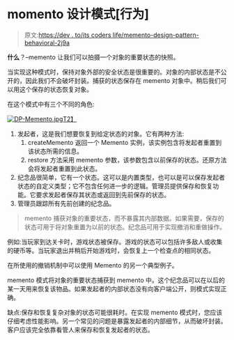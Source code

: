 # momento 设计模式[行为]

> 原文:[https://dev . to/its coders life/memento-design-pattern-behavioral-2j9a](https://dev.to/itscoderslife/memento-design-pattern-behavioral-2j9a)

**什么**？–memento 让我们可以拍摄一个对象的重要状态的快照。

当实现这种模式时，保持对象外部的安全状态是很重要的。对象的内部状态是不公开的，因此我们不会破坏封装。捕获的状态保存在 memento 对象中。稍后我们可以用这个保存的状态恢复对象。

在这个模式中有三个不同的角色:

[![DP-Memento.jpg](../Images/bc4e0795f9fd7153c3d09bba44ebbde7.png)T2】](https://res.cloudinary.com/practicaldev/image/fetch/s--7TQbOJQb--/c_limit%2Cf_auto%2Cfl_progressive%2Cq_auto%2Cw_880/https://itscoderslife.files.wordpress.com/2019/02/dp-memento.jpg%3Fw%3D656)

1.  发起者，这是我们想要恢复到给定状态的对象。它有两种方法:
    1.  createMemento 返回一个 Memento 实例，该实例包含将发起者重置到该状态所需的信息。
    2.  restore 方法采用 memento 参数，该参数包含以前保存的状态。还原方法会将发起者重置到此状态。
2.  纪念品很简单，它有一个状态。这可以是内置类型，也可以是可以保存发起者状态的自定义类型；它不包含任何进一步的逻辑。管理员提供保存和恢复功能。它要求发起者保存其状态或返回到先前保存的状态。
3.  管理员跟踪所有先前创建的纪念品。

> memento 捕获对象的重要状态，而不暴露其内部数据。如果需要，保存的状态可用于将对象重置为以前的状态。纪念品可用于实现撤消和重做操作。

例如:当玩家到达关卡时，游戏状态被保存。游戏的状态可以包括许多敌人或收集的硬币等。当玩家退出并稍后开始游戏时，会恢复上一个检查点的相同状态。

在所使用的撤销机制中可以使用 Memento 的另一个典型例子。

memento 模式将对象的重要状态捕获到 memento 中。这个纪念品可以在以后的某一天用来恢复该物品。如果发起者的内部状态没有向客户端公开，则模式实现正确。

缺点:保存和恢复复杂对象的状态可能很耗时。在实现 memento 模式时，您应该仔细考虑性能影响。另一个常见的问题是暴露发起者的内部细节，从而破坏封装。客户应该完全依靠看管人来保存和恢复发起者的状态。